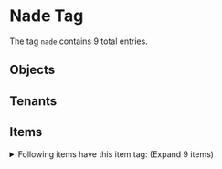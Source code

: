 # Nade Tag

The tag `nade` contains 9 total entries.

## Objects

## Tenants

## Items

<details markdown="1"><summary>Following items have this item tag: (Expand 9 items)</summary>

- <img src="https://raw.githubusercontent.com/Ceterai/Enternia/main/items/throwables/ct_bishyn_nade.png" alt="Bishyn Nade icon" loading="lazy" height="16px" width="auto" /> [Bishyn Nade](https://ceterai.github.io/MyEnternia/Wiki/BishynNade)
- <img src="https://raw.githubusercontent.com/Ceterai/Enternia/main/items/throwables/ct_thermomix_nade.png" alt="Handmade Thermomix icon" loading="lazy" height="16px" width="auto" /> [Handmade Thermomix](https://ceterai.github.io/MyEnternia/Wiki/HandmadeThermomix)
- <img src="https://raw.githubusercontent.com/Ceterai/Enternia/main/items/throwables/ct_impulse_nade.png" alt="Impulse Nade icon" loading="lazy" height="16px" width="auto" /> [Impulse Nade](https://ceterai.github.io/MyEnternia/Wiki/ImpulseNade)
- <img src="https://raw.githubusercontent.com/Ceterai/Enternia/main/items/throwables/ct_ionic_nade.png" alt="Ion Nade icon" loading="lazy" height="16px" width="auto" /> [Ion Nade](https://ceterai.github.io/MyEnternia/Wiki/IonNade)
- <img src="https://raw.githubusercontent.com/Ceterai/Enternia/main/items/throwables/ct_phosphonade.png" alt="Phosphonade icon" loading="lazy" height="16px" width="auto" /> [Phosphonade](https://ceterai.github.io/MyEnternia/Wiki/Phosphonade)
- <img src="https://raw.githubusercontent.com/Ceterai/Enternia/main/items/throwables/ct_plasma_nade.png" alt="Plasma Nade icon" loading="lazy" height="16px" width="auto" /> [Plasma Nade](https://ceterai.github.io/MyEnternia/Wiki/PlasmaNade)
- <img src="https://raw.githubusercontent.com/Ceterai/Enternia/main/items/throwables/ct_thermomix_nade.png" alt="Thermofrag Nade icon" loading="lazy" height="16px" width="auto" /> [Thermofrag Nade](https://ceterai.github.io/MyEnternia/Wiki/ThermofragNade)
- <img src="https://raw.githubusercontent.com/Ceterai/Enternia/main/items/throwables/ct_thermomix_nade.png" alt="Thermomix icon" loading="lazy" height="16px" width="auto" /> [Thermomix](https://ceterai.github.io/MyEnternia/Wiki/Thermomix)
- <img src="https://raw.githubusercontent.com/Ceterai/Enternia/main/items/throwables/ct_vortex_nade.png" alt="Vortex Nade ★ icon" loading="lazy" height="16px" width="auto" /> [Vortex Nade ★](https://ceterai.github.io/MyEnternia/Wiki/VortexNade)

</details>
